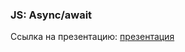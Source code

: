 ### JS: Async/await
Ссылка на презентацию: [презентация](https://github.com/ait-tr/cohort37.1/blob/main/front_end/lesson_24/JS_Async_await.pdf)